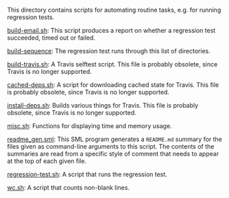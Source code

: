 This directory contains scripts for automating routine tasks, e.g. for
running regression tests.

[build-email.sh](build-email.sh):
This script produces a report on whether a regression test
succeeded, timed out or failed.

[build-sequence](build-sequence):
The regression test runs through this list of directories.

[build-travis.sh](build-travis.sh):
A Travis selftest script. This file is probably obsolete, since
Travis is no longer supported.

[cached-deps.sh](cached-deps.sh):
A script for downloading cached state for Travis. This file is
probably obsolete, since Travis is no longer supported.

[install-deps.sh](install-deps.sh):
Builds various things for Travis. This file is probably obsolete,
since Travis is no longer supported.

[misc.sh](misc.sh):
Functions for displaying time and memory usage.

[readme_gen.sml](readme_gen.sml):
This SML program generates a `README.md` summary for the files
given as command-line arguments to this script. The contents of the
summaries are read from a specific style of comment that needs to
appear at the top of each given file.

[regression-test.sh](regression-test.sh):
A script that runs the regression test.

[wc.sh](wc.sh):
A script that counts non-blank lines.
